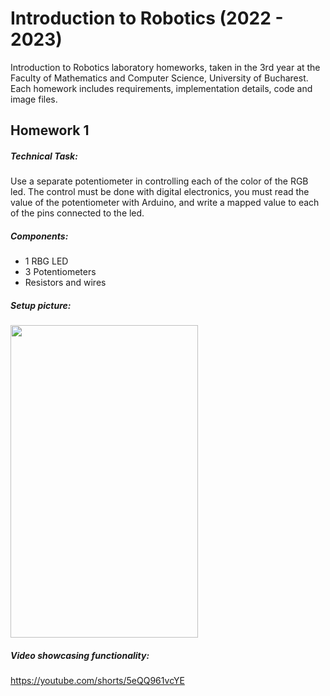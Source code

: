# Introduction to Robotics (2022 - 2023)
Introduction to Robotics laboratory homeworks, taken in the 3rd year at the Faculty of Mathematics and Computer Science, University of Bucharest. Each homework includes requirements, implementation details, code and image files.
  
## Homework 1

##### Technical Task:
Use a separate potentiometer in controlling each of the color of the RGB led.  The control must be done with digital electronics, you must read the value of the potentiometer with Arduino, and write a mapped value to each of the pins connected to the led.

##### Components: 
- 1 RBG  LED
- 3 Potentiometers
- Resistors and wires 

##### Setup picture:
<img src="https://user-images.githubusercontent.com/79593335/198230851-bb79c133-600a-43ac-9c9b-be94f285c07b.jpeg" width="300" height="500">

##### Video showcasing functionality:
https://youtube.com/shorts/5eQQ961vcYE
